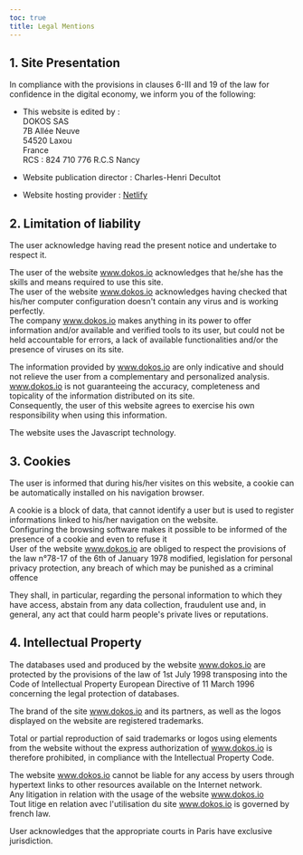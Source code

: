 ```yaml
---
toc: true
title: Legal Mentions
---
```


## 1. Site Presentation

In compliance with the provisions in clauses 6-III and 19 of the law for confidence in the digital economy, we inform you of the following:  

* This website is edited by :  
DOKOS SAS  
7B Allée Neuve  
54520 Laxou  
France  
RCS : 824 710 776 R.C.S Nancy  

* Website publication director : Charles-Henri Decultot  

* Website hosting provider : [Netlify](https://www.netlify.com/)

## 2. Limitation of liability

The user acknowledge having read the present notice and undertake to respect it.

The user of the website www.dokos.io acknowledges that he/she has the skills and means required to use this site.  
The user of the website www.dokos.io acknowledges having checked that his/her computer configuration doesn't contain any virus and is working perfectly.  
The company www.dokos.io makes anything in its power to offer information and/or available and verified tools to its user, but could not be held accountable for errors, a lack of available functionalities and/or the presence of viruses on its site.

The information provided by www.dokos.io are only indicative and should not relieve the user from a complementary and personalized analysis.  
www.dokos.io is not guaranteeing the accuracy, completeness and topicality of the information distributed on its site.  
Consequently, the user of this website agrees to exercise his own responsibility when using this information.

The website uses the Javascript technology.

## 3\. Cookies

The user is informed that during his/her visites on this website, a cookie can be automatically installed on his navigation browser.

A cookie is a block of data, that cannot identify a user but is used to register informations linked to his/her navigation on the website.  
Configuring the browsing software makes it possible to be informed of the presence of a cookie and even to refuse it  
User of the website www.dokos.io are obliged to respect the provisions of the law n°78-17 of the 6th of January 1978 modified, legislation for personal privacy protection, any breach of which may be punished as a criminal offence

They shall, in particular, regarding the personal information to which they have access, abstain from any data collection, fraudulent use and, in general, any act that could harm people's private lives or reputations.

## 4\. Intellectual Property

The databases used and produced by the website www.dokos.io are protected by the provisions of the law of 1st July 1998 transposing into the Code of Intellectual Property European Directive of 11 March 1996 concerning the legal protection of databases.

The brand of the site www.dokos.io and its partners, as well as the logos displayed on the website are registered trademarks.

Total or partial reproduction of said trademarks or logos using elements from the website without the express authorization of www.dokos.io is therefore prohibited, in compliance with the Intellectual Property Code.

The website www.dokos.io cannot be liable for any access by users through hypertext links to other resources available on the Internet network.  
Any litigation in relation with the usage of the website www.dokos.io  
Tout litige en relation avec l'utilisation du site www.dokos.io is governed by french law.

User acknowledges that the appropriate courts in Paris have exclusive jurisdiction.